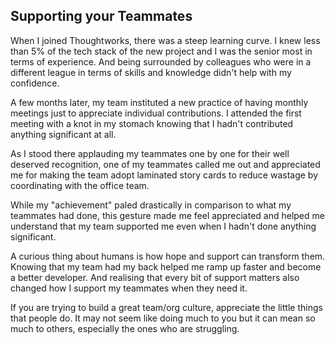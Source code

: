 ## Supporting your Teammates

When I joined Thoughtworks, there was a steep learning curve. I knew less than 5% of the tech stack of the new project and I was the senior most in terms of experience. And being surrounded by colleagues who were in a different league in terms of skills and knowledge didn't help with my confidence.

A few months later, my team instituted a new practice of having monthly meetings just to appreciate individual contributions. I attended the first meeting with a knot in my stomach knowing that I hadn't contributed anything significant at all.

As I stood there applauding my teammates one by one for their well deserved recognition, one of my teammates called me out and appreciated me for making the team adopt laminated story cards to reduce wastage by coordinating with the office team.

While my "achievement" paled drastically in comparison to what my teammates had done, this gesture made me feel appreciated and helped me understand that my team supported me even when I hadn't done anything significant.

A curious thing about humans is how hope and support can transform them. Knowing that my team had my back helped me ramp up faster and become a better developer. And realising that every bit of support matters also changed how I support my teammates when they need it.

If you are trying to build a great team/org culture, appreciate the little things that people do. It may not seem like doing much to you but it can mean so much to others, especially the ones who are struggling.